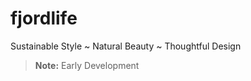 fjordlife
=========

Sustainable Style ~ Natural Beauty ~ Thoughtful Design

> **Note:** Early Development
